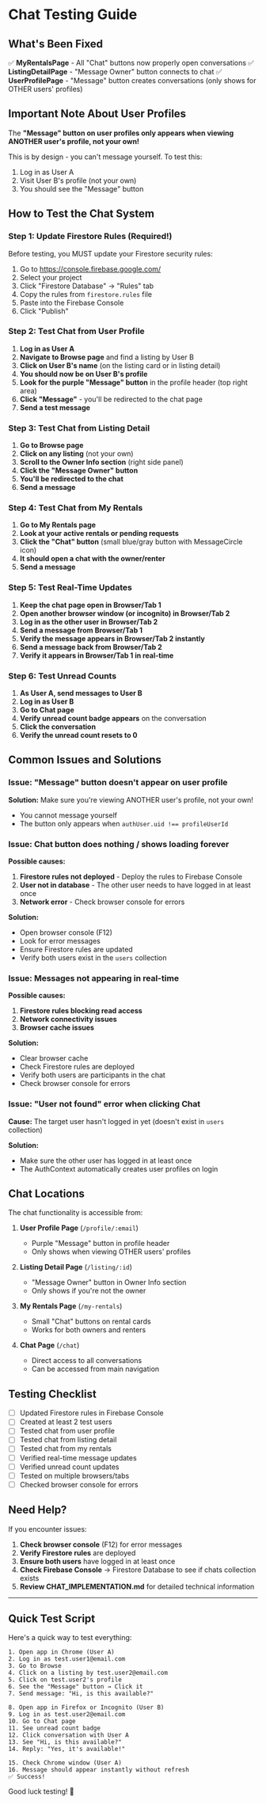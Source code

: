# Chat Testing Guide

## What's Been Fixed

✅ **MyRentalsPage** - All "Chat" buttons now properly open conversations
✅ **ListingDetailPage** - "Message Owner" button connects to chat
✅ **UserProfilePage** - "Message" button creates conversations (only shows for OTHER users' profiles)

## Important Note About User Profiles

The **"Message" button on user profiles only appears when viewing ANOTHER user's profile, not your own!**

This is by design - you can't message yourself. To test this:
1. Log in as User A
2. Visit User B's profile (not your own)
3. You should see the "Message" button

## How to Test the Chat System

### Step 1: Update Firestore Rules (Required!)

Before testing, you MUST update your Firestore security rules:

1. Go to https://console.firebase.google.com/
2. Select your project
3. Click "Firestore Database" → "Rules" tab
4. Copy the rules from `firestore.rules` file
5. Paste into the Firebase Console
6. Click "Publish"

### Step 2: Test Chat from User Profile

1. **Log in as User A**
2. **Navigate to Browse page** and find a listing by User B
3. **Click on User B's name** (on the listing card or in listing detail)
4. **You should now be on User B's profile**
5. **Look for the purple "Message" button** in the profile header (top right area)
6. **Click "Message"** - you'll be redirected to the chat page
7. **Send a test message**

### Step 3: Test Chat from Listing Detail

1. **Go to Browse page**
2. **Click on any listing** (not your own)
3. **Scroll to the Owner Info section** (right side panel)
4. **Click the "Message Owner" button**
5. **You'll be redirected to the chat**
6. **Send a message**

### Step 4: Test Chat from My Rentals

1. **Go to My Rentals page**
2. **Look at your active rentals or pending requests**
3. **Click the "Chat" button** (small blue/gray button with MessageCircle icon)
4. **It should open a chat with the owner/renter**
5. **Send a message**

### Step 5: Test Real-Time Updates

1. **Keep the chat page open in Browser/Tab 1**
2. **Open another browser window (or incognito) in Browser/Tab 2**
3. **Log in as the other user in Browser/Tab 2**
4. **Send a message from Browser/Tab 1**
5. **Verify the message appears in Browser/Tab 2 instantly**
6. **Send a message back from Browser/Tab 2**
7. **Verify it appears in Browser/Tab 1 in real-time**

### Step 6: Test Unread Counts

1. **As User A, send messages to User B**
2. **Log in as User B**
3. **Go to Chat page**
4. **Verify unread count badge appears** on the conversation
5. **Click the conversation**
6. **Verify the unread count resets to 0**

## Common Issues and Solutions

### Issue: "Message" button doesn't appear on user profile

**Solution:** Make sure you're viewing ANOTHER user's profile, not your own!
- You cannot message yourself
- The button only appears when `authUser.uid !== profileUserId`

### Issue: Chat button does nothing / shows loading forever

**Possible causes:**
1. **Firestore rules not deployed** - Deploy the rules to Firebase Console
2. **User not in database** - The other user needs to have logged in at least once
3. **Network error** - Check browser console for errors

**Solution:**
- Open browser console (F12)
- Look for error messages
- Ensure Firestore rules are updated
- Verify both users exist in the `users` collection

### Issue: Messages not appearing in real-time

**Possible causes:**
1. **Firestore rules blocking read access**
2. **Network connectivity issues**
3. **Browser cache issues**

**Solution:**
- Clear browser cache
- Check Firestore rules are deployed
- Verify both users are participants in the chat
- Check browser console for errors

### Issue: "User not found" error when clicking Chat

**Cause:** The target user hasn't logged in yet (doesn't exist in `users` collection)

**Solution:**
- Make sure the other user has logged in at least once
- The AuthContext automatically creates user profiles on login

## Chat Locations

The chat functionality is accessible from:

1. **User Profile Page** (`/profile/:email`)
   - Purple "Message" button in profile header
   - Only shows when viewing OTHER users' profiles

2. **Listing Detail Page** (`/listing/:id`)
   - "Message Owner" button in Owner Info section
   - Only shows if you're not the owner

3. **My Rentals Page** (`/my-rentals`)
   - Small "Chat" buttons on rental cards
   - Works for both owners and renters

4. **Chat Page** (`/chat`)
   - Direct access to all conversations
   - Can be accessed from main navigation

## Testing Checklist

- [ ] Updated Firestore rules in Firebase Console
- [ ] Created at least 2 test users
- [ ] Tested chat from user profile
- [ ] Tested chat from listing detail
- [ ] Tested chat from my rentals
- [ ] Verified real-time message updates
- [ ] Verified unread count updates
- [ ] Tested on multiple browsers/tabs
- [ ] Checked browser console for errors

## Need Help?

If you encounter issues:

1. **Check browser console** (F12) for error messages
2. **Verify Firestore rules** are deployed
3. **Ensure both users** have logged in at least once
4. **Check Firebase Console** → Firestore Database to see if chats collection exists
5. **Review CHAT_IMPLEMENTATION.md** for detailed technical information

---

## Quick Test Script

Here's a quick way to test everything:

```
1. Open app in Chrome (User A)
2. Log in as test.user1@email.com
3. Go to Browse
4. Click on a listing by test.user2@email.com
5. Click on test.user2's profile
6. See the "Message" button → Click it
7. Send message: "Hi, is this available?"

8. Open app in Firefox or Incognito (User B)
9. Log in as test.user2@email.com
10. Go to Chat page
11. See unread count badge
12. Click conversation with User A
13. See "Hi, is this available?"
14. Reply: "Yes, it's available!"

15. Check Chrome window (User A)
16. Message should appear instantly without refresh
✅ Success!
```

Good luck testing! 🚀

